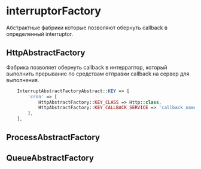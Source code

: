 # interruptorFactory

Абстрактные фабрики которые позволяют обернуть callback в определенный interruptor.

## HttpAbstractFactory
Фабрика позволяет обернуть callback в интерраптор, 
который выполнить прерывание по средствам отправки callback на сервер для выполнения.

```php
    InterruptAbstractFactoryAbstract::KEY => [
        'cron' => [
            HttpAbstractFactory::KEY_CLASS => Http::class,
            HttpAbstractFactory::KEY_CALLBACK_SERVICE => 'callback_name'
        ],
    ],
```

## ProcessAbstractFactory

## QueueAbstractFactory
